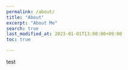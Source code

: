 ```yaml
---
permalink: /about/
title: "About"
excerpt: "About Me"
search: true
last_modified_at: 2023-01-01T13:00:00+09:00
toc: true

--- 
```



test